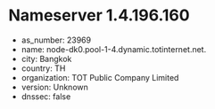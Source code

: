 # Nameserver 1.4.196.160

* as_number: 23969
* name: node-dk0.pool-1-4.dynamic.totinternet.net.
* city: Bangkok
* country: TH
* organization: TOT Public Company Limited
* version: Unknown
* dnssec: false
